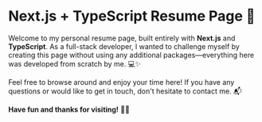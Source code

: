 # Next.js + TypeScript Resume Page 🚀

Welcome to my personal resume page, built entirely with **Next.js** and **TypeScript**. As a full-stack developer, I wanted to challenge myself by creating this page without using any additional packages—everything here was developed from scratch by me. 💻✨

Feel free to browse around and enjoy your time here! If you have any questions or would like to get in touch, don't hesitate to contact me. 📬

**Have fun and thanks for visiting!** 🎉😊
